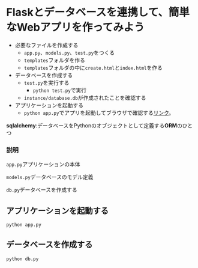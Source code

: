# Flaskとデータベースを連携して、簡単なWebアプリを作ってみよう

- 必要なファイルを作成する
  - ```app.py```、```models.py```、```test.py```をつくる
  - ```templates```フォルダを作る
  - ```templates```フォルダの中に```create.html```と```index.html```を作る
- データベースを作成する
  - ```test.py```を実行する
  	- ```python test.py```で実行
  - ```instance/database.db```が作成されたことを確認する
- アプリケーションを起動する
  - ```python app.py```でアプリを起動してブラウザで確認する[リンク](http://127.0.0.1:5000/)。


**sqlalchemy**:データベースをPythonのオブジェクトとして定義する**ORM**のひとつ

### 説明

```app.py```アプリケーションの本体

```models.py```データベースのモデル定義

```db.py```データベースを作成する

## アプリケーションを起動する
```
python app.py
```

## データベースを作成する
```
python db.py
```

